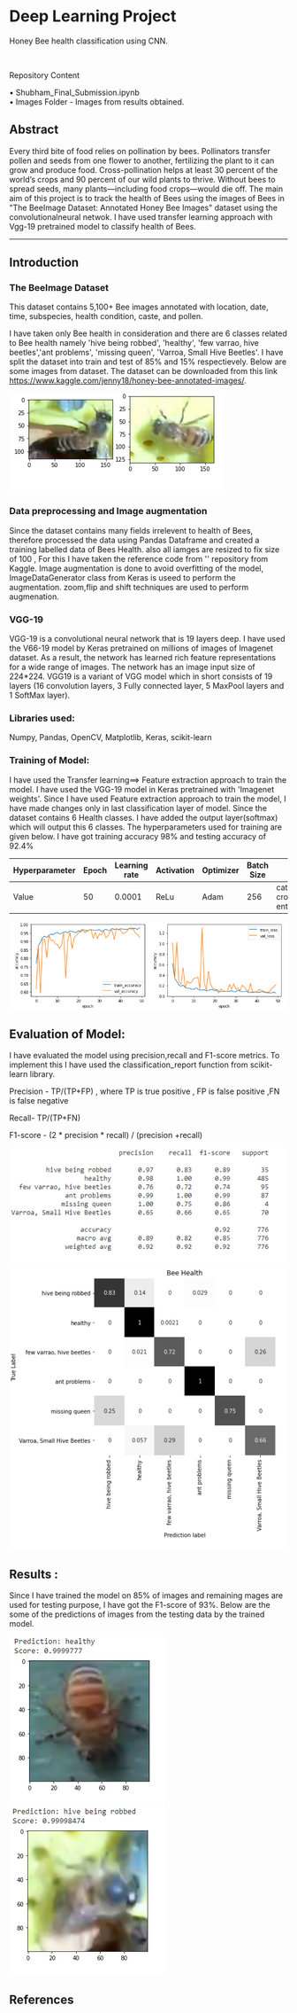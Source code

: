 # Deep Learning Project

Honey Bee health classification using CNN.
 
<br />

Repository Content

•	Shubham_Final_Submission.ipynb <br />
•	Images Folder - Images from results obtained.
 
## Abstract

Every third bite of food relies on pollination by bees. 
 Pollinators transfer pollen and seeds from one flower to another, 
 fertilizing the plant to it can grow and produce food.
Cross-pollination helps at least 30 percent of the world’s crops and 90 percent of our wild plants to thrive. Without bees to spread seeds, many plants—including food crops—would die off.
 The main aim of this project is to track the health of Bees using the images of Bees in "The BeeImage Dataset: Annotated Honey Bee Images" dataset using the 
 convolutionalneural netwok. I have used transfer learning approach with Vgg-19 pretrained model to classify 
 health of Bees.



------------------------------------------------------------------------------



## Introduction

### The BeeImage Dataset
This dataset contains 5,100+ Bee images annotated with location, date, time, subspecies, health condition, caste, and pollen.

I have taken only Bee health in consideration and there are 6 classes related to Bee health namely 'hive being robbed', 'healthy', 'few varrao, hive beetles','ant problems', 'missing queen', 'Varroa, Small Hive Beetles'. I have split the dataset into train and test of 85% and 15% respectievely. Below are some images from dataset. The dataset can be downloaded from this link https://www.kaggle.com/jenny18/honey-bee-annotated-images/. 

<img src="Images/Images_dataset.png">


### Data preprocessing and Image augmentation


Since the dataset contains many fields irrelevent to health of Bees, therefore processed the data using Pandas Dataframe and created a  training labelled data of Bees Health. also all iamges are resized to fix size of 100 , For this I have taken the reference code from '' repository from Kaggle.
Image augmentation is done to avoid overfitting of the model, ImageDataGenerator class from Keras is useed to perform the augmentation. zoom,flip and shift techniques are used to perform augmenation.

### VGG-19


VGG-19 is a convolutional neural network that is 19 layers deep. I have used the V66-19 model by Keras pretrained on  millions of images of Imagenet dataset. As a result, the network has learned rich feature representations for a wide range of images. The network has an image input size of 224*224. VGG19 is a variant of VGG model which in short consists of 19 layers (16 convolution layers, 3 Fully connected layer, 5 MaxPool layers and 1 SoftMax layer). 



### Libraries used:
Numpy,
Pandas,
OpenCV,
Matplotlib,
Keras,
scikit-learn


### Training of Model:
I have used the Transfer learning==> Feature extraction approach to train the model. I have used the VGG-19 model in Keras pretrained with 'Imagenet weights'. Since I have used Feature extraction approach to train the model, I have made changes only in last classification layer of model. Since the dataset contains 6 Health classes. I have added the output layer(softmax) which will output this 6 classes. The hyperparameters used for training are given below. I have got training accuracy 98% and testing accuracy of 92.4%



Hyperparameter | Epoch | Learning rate | Activation | Optimizer | Batch Size | loss
--- | --- | --- | --- |--- |--- |---
Value | 50 | 0.0001 | ReLu | Adam | 256 | categorical cross entropy 

<img src="Images/Graph.png">




## Evaluation of Model:

I have evaluated the model using precision,recall and F1-score metrics. To implement this I have used the classification_report function from scikit-learn library.

Precision - TP/(TP+FP) , where TP is true positive , FP is false positive ,FN is false negative

Recall-  TP/(TP+FN)

F1-score - (2 * precision * recall) / (precision +recall)

<img src="Images/classification_report.png">
<img src="Images/confusion_matrix.png">

## Results :

Since I have trained the model on 85% of images and remaining mages are used for testing purpose, I have got the F1-score of 93%. Below are the some of the predictions of images from the testing data by the trained model.


<img src="Images/result_1.png">
<img src="Images/result_2.png">






## References




